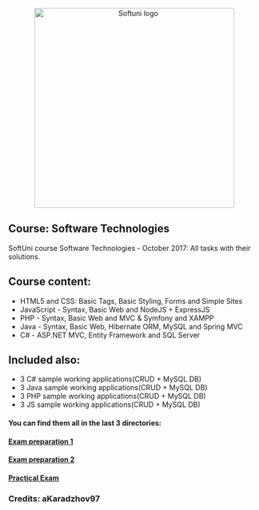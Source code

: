 <p align="center">
	<a href="https://softuni.bg/"><img src="https://www.jobs.bg/assets/logo/2017-09-01/b_6e048c01c340d967f2a6e540e9825d46.png" alt="Softuni logo" width="400" align="center">
	</a>
<p>

## Course: Software Technologies
SoftUni course Software Technologies - October 2017: All tasks with their solutions.

## Course content:

- HTML5 and CSS: Basic Tags, Basic Styling, Forms and Simple Sites
- JavaScript - Syntax, Basic Web and NodeJS + ExpressJS
- PHP - Syntax, Basic Web and MVC & Symfony and XAMPP
- Java - Syntax, Basic Web, Hibernate ORM, MySQL and Spring MVC
- C# - ASP.NET MVC, Entity Framework and SQL Server

## Included also:
- 3 C# sample working applications(CRUD + MySQL DB)
- 3 Java sample working applications(CRUD + MySQL DB)
- 3 PHP sample working applications(CRUD + MySQL DB)
- 3 JS sample working applications(CRUD + MySQL DB)

#### You can find them all in the last 3 directories:
#### [Exam preparation 1](https://github.com/)
#### [Exam preparation 2](https://github.com/)
#### [Practical Exam](https://github.com/)

### Credits: aKaradzhov97
